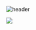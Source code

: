 ![header](https://capsule-render.vercel.app/api?type=waving&color=gradient&height=300&section=header&text=welcome😊😊)

<img src = "https://img.shields.io/badge/c++-00599C?style=flat-square&logo=c++&logoColor=white"/>
